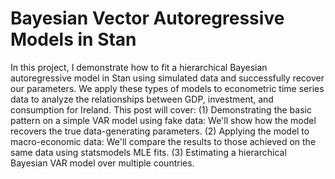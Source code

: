 # Bayesian Vector Autoregressive Models in Stan

In this project, I demonstrate how to fit a hierarchical Bayesian autoregressive model in Stan using simulated data and successfully recover our parameters. 
We apply these types of models to econometric time series data to analyze the relationships between GDP, investment, and consumption for Ireland. This post will cover:
(1) Demonstrating the basic pattern on a simple VAR model using fake data: We'll show how the model recovers the true data-generating parameters.
(2) Applying the model to macro-economic data: We'll compare the results to those achieved on the same data using statsmodels MLE fits.
(3) Estimating a hierarchical Bayesian VAR model over multiple countries.

